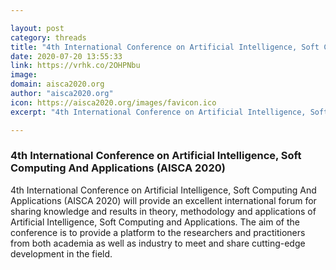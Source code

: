 ```yaml
---

layout: post
category: threads
title: "4th International Conference on Artificial Intelligence, Soft Computing And Applications (AISCA 2020)"
date: 2020-07-20 13:55:33
link: https://vrhk.co/2OHPNbu
image: 
domain: aisca2020.org
author: "aisca2020.org"
icon: https://aisca2020.org/images/favicon.ico
excerpt: "4th International Conference on Artificial Intelligence, Soft Computing And Applications (AISCA 2020) will provide an excellent international forum for sharing knowledge and results in theory, methodology and applications of Artificial Intelligence, Soft Computing and Applications. The aim of the conference is to provide a platform to the researchers and practitioners from both academia as well as industry to meet and share cutting-edge development in the field."

---
```


### 4th International Conference on Artificial Intelligence, Soft Computing And Applications (AISCA 2020)

4th International Conference on Artificial Intelligence, Soft Computing And Applications (AISCA 2020) will provide an excellent international forum for sharing knowledge and results in theory, methodology and applications of Artificial Intelligence, Soft Computing and Applications. The aim of the conference is to provide a platform to the researchers and practitioners from both academia as well as industry to meet and share cutting-edge development in the field.
